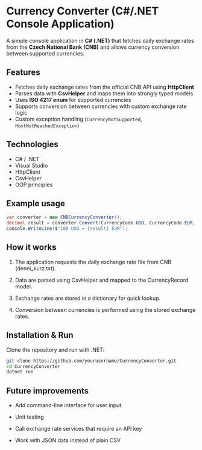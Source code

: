# Currency Converter (C#/.NET Console Application)

A simple console application in **C# (.NET)** that fetches daily exchange rates from the **Czech National Bank (CNB)** and allows currency conversion between supported currencies.

## Features
- Fetches daily exchange rates from the official CNB API using **HttpClient**
- Parses data with **CsvHelper** and maps them into strongly typed models
- Uses **ISO 4217 enum** for supported currencies
- Supports conversion between currencies with custom exchange rate logic
- Custom exception handling (`CurrencyNotSupported`, `HostNotReachedException`)

## Technologies
- C# / .NET  
- Visual Studio  
- HttpClient  
- CsvHelper  
- OOP principles  

## Example usage
```csharp
var converter = new CNBCurrencyConverter();
decimal result = converter.Convert(CurrencyCode.USD, CurrencyCode.EUR, 100);
Console.WriteLine($"100 USD = {result} EUR");
```
## How it works
1. The application requests the daily exchange rate file from CNB (denni_kurz.txt).

2. Data are parsed using CsvHelper and mapped to the CurrencyRecord model.

3. Exchange rates are stored in a dictionary for quick lookup.

4. Conversion between currencies is performed using the stored exchange rates.

## Installation & Run
Clone the repository and run with .NET:

```bash
git clone https://github.com/yourusername/CurrencyConverter.git
cd CurrencyConverter
dotnet run
```
## Future improvements
- Add command-line interface for user input

- Unit testing

- Call exchange rate services that require an API key

- Work with JSON data instead of plain CSV
